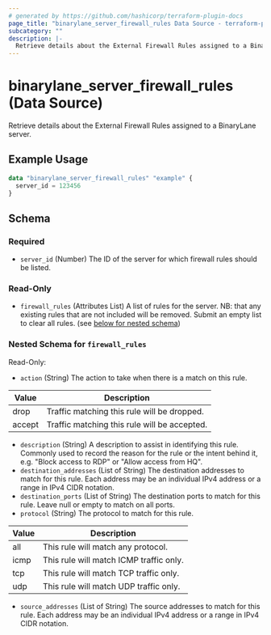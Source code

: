 ```yaml
---
# generated by https://github.com/hashicorp/terraform-plugin-docs
page_title: "binarylane_server_firewall_rules Data Source - terraform-provider-binarylane"
subcategory: ""
description: |-
  Retrieve details about the External Firewall Rules assigned to a BinaryLane server.
---
```


# binarylane_server_firewall_rules (Data Source)

Retrieve details about the External Firewall Rules assigned to a BinaryLane server.

## Example Usage

```terraform
data "binarylane_server_firewall_rules" "example" {
  server_id = 123456
}
```

<!-- schema generated by tfplugindocs -->
## Schema

### Required

- `server_id` (Number) The ID of the server for which firewall rules should be listed.

### Read-Only

- `firewall_rules` (Attributes List) A list of rules for the server. NB: that any existing rules that are not included will be removed. Submit an empty list to clear all rules. (see [below for nested schema](#nestedatt--firewall_rules))

<a id="nestedatt--firewall_rules"></a>
### Nested Schema for `firewall_rules`

Read-Only:

- `action` (String) The action to take when there is a match on this rule.

| Value | Description |
| ----- | ----------- |
| drop | Traffic matching this rule will be dropped. |
| accept | Traffic matching this rule will be accepted. |
- `description` (String) A description to assist in identifying this rule. Commonly used to record the reason for the rule or the intent behind it, e.g. "Block access to RDP" or "Allow access from HQ".
- `destination_addresses` (List of String) The destination addresses to match for this rule. Each address may be an individual IPv4 address or a range in IPv4 CIDR notation.
- `destination_ports` (List of String) The destination ports to match for this rule. Leave null or empty to match on all ports.
- `protocol` (String) The protocol to match for this rule.

| Value | Description |
| ----- | ----------- |
| all | This rule will match any protocol. |
| icmp | This rule will match ICMP traffic only. |
| tcp | This rule will match TCP traffic only. |
| udp | This rule will match UDP traffic only. |
- `source_addresses` (List of String) The source addresses to match for this rule. Each address may be an individual IPv4 address or a range in IPv4 CIDR notation.
